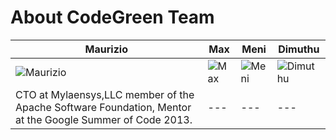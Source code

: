 About CodeGreen Team
===========================


| Maurizio | Max | Meni | Dimuthu
|--- |--- |--- |---
| ![Maurizio](https://pbs.twimg.com/profile_images/536400530075971584/_zOPB12Q_400x400.jpeg) | ![Max](https://pbs.twimg.com/profile_images/536841741039464448/Z8QM0uFh_400x400.jpeg) | ![Meni](https://pbs.twimg.com/profile_images/477843469705048064/twGS0AqE_400x400.jpeg) | ![Dimuthu](https://pbs.twimg.com/profile_images/3479129667/6c1a558922081e80e2a825cb7e5334a7_400x400.jpeg) |
|CTO at Mylaensys,LLC member of the Apache Software Foundation, Mentor at the Google Summer of Code  2013. |--- |--- |---


